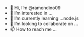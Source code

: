 - 👋 Hi, I’m @ramondino09
- 👀 I’m interested in ...
- 🌱 I’m currently learning ...node.js
- 💞️ I’m looking to collaborate on ...
- 📫 How to reach me ...

<!---
ramondino09/ramondino09 is a ✨ special ✨ repository because its `README.md` (this file) appears on your GitHub profile.
You can click the Preview link to take a look at your changes.
--->
